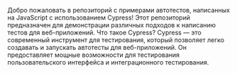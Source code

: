 Добро пожаловать в репозиторий с примерами автотестов, написанных на JavaScript с использованием Cypress! Этот репозиторий предназначен для демонстрации различных подходов к написанию тестов для веб-приложений.
Что такое Cypress?
Cypress — это современный инструмент для тестирования, который позволяет легко создавать и запускать автотесты для веб-приложений. Он предоставляет мощные возможности для тестирования пользовательского интерфейса и интеграционного тестирования.
